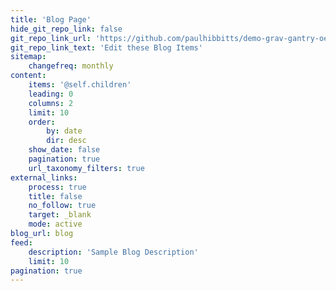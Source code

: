 ```yaml
---
title: 'Blog Page'
hide_git_repo_link: false
git_repo_link_url: 'https://github.com/paulhibbitts/demo-grav-gantry-oer-content/tree/master/pages/03.blog-page'
git_repo_link_text: 'Edit these Blog Items'
sitemap:
    changefreq: monthly
content:
    items: '@self.children'
    leading: 0
    columns: 2
    limit: 10
    order:
        by: date
        dir: desc
    show_date: false
    pagination: true
    url_taxonomy_filters: true
external_links:
    process: true
    title: false
    no_follow: true
    target: _blank
    mode: active
blog_url: blog
feed:
    description: 'Sample Blog Description'
    limit: 10
pagination: true
---
```


